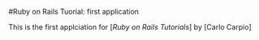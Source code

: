 #Ruby on Rails Tuorial: first application

This is the first applciation for [*Ruby on Rails Tutorials*] by [Carlo Carpio]
